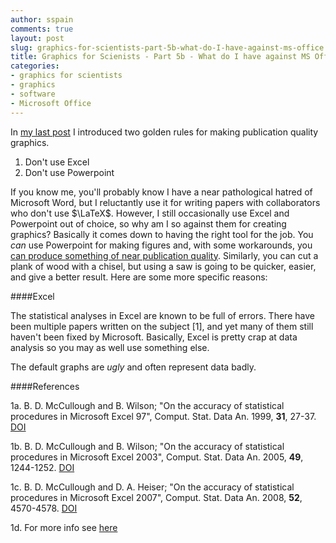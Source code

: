 ```yaml
---
author: sspain
comments: true
layout: post
slug: graphics-for-scientists-part-5b-what-do-I-have-against-ms-office 
title: Graphics for Scienists - Part 5b - What do I have against MS Office?
categories:
- graphics for scientists
- graphics
- software
- Microsoft Office
---
```


In [my last post](/2014/08/11/graphics-for-scientists-part-5-software.html) I introduced two golden rules for making publication quality graphics.

1. Don't use Excel
2. Don't use Powerpoint

If you know me, you'll probably know I have a near pathological hatred of Microsoft Word, but I reluctantly use it for writing papers with collaborators who don't use $\LaTeX$. However, I still occasionally use Excel and Powerpoint out of choice, so why am I so against them for creating graphics?
Basically it comes down to having the right tool for the job.
You *can* use Powerpoint for making figures and, with some workarounds, you [can produce something of near publication quality](http://support.microsoft.com/kb/827745). 
Similarly, you can cut a plank of wood with a chisel, but using a saw is going to be quicker, easier, and give a better result. Here are some more specific reasons:

####Excel

The statistical analyses in Excel are known to be full of errors. There have been multiple papers written on the subject [1], and yet many of them still haven't been fixed by Microsoft.
Basically, Excel is pretty crap at data analysis so you may as well use something else.

The default graphs are *ugly* and often represent data badly.

<!--- add in some example graphs --->

####References


1a. B. D. McCullough and B. Wilson; "On the accuracy of statistical procedures in Microsoft Excel 97", Comput. Stat. Data An. 1999, **31**, 27-37. [DOI](http://dx.doi.org/10.1016/S0167-9473(99)00004-3)

1b.  B. D. McCullough and B. Wilson; "On the accuracy of statistical procedures in Microsoft Excel 2003", Comput. Stat. Data An. 2005, **49**, 1244-1252. [DOI](http://dx.doi.org/10.1016/j.csda.2004.06.016)

1c. B. D. McCullough and D. A. Heiser; "On the accuracy of statistical procedures in Microsoft Excel 2007", Comput. Stat. Data An. 2008, **52**, 4570-4578. [DOI](http://dx.doi.org/10.1016/j.csda.2008.03.004)

1d. For more info see [here](http://www.practicalstats.com/xlsstats/excelstats.html)



